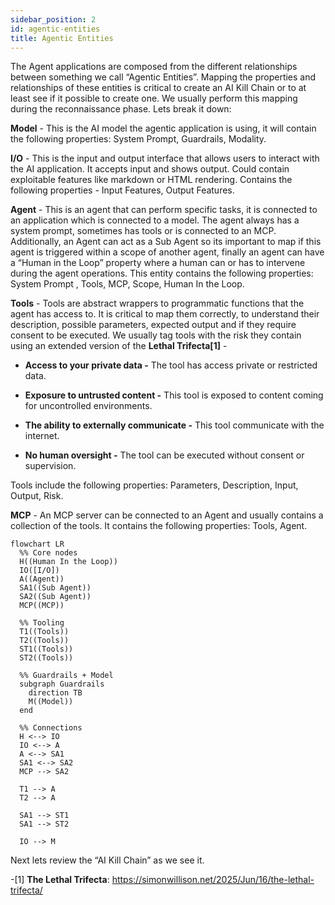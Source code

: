 ```yaml
---
sidebar_position: 2
id: agentic-entities
title: Agentic Entities
---
```


The Agent applications are composed from the different relationships between something we call “Agentic Entities”. Mapping the properties and relationships of these entities is critical to create an AI Kill Chain or to at least see if it possible to create one. We usually perform this mapping during the reconnaissance phase. Lets break it down:

**Model** - This is the AI model the agentic application is using, it will contain the following properties: System Prompt, Guardrails, Modality. 

**I/O** - This is the input and output interface that allows users to interact with the AI application. It accepts input and shows output. Could contain exploitable features like markdown or HTML rendering. Contains the following properties - Input Features, Output Features. 

**Agent** - This is an agent that can perform specific tasks, it is connected to an application which is connected to a model. The agent always has a system prompt, sometimes has tools or is connected to an MCP. Additionally, an Agent can act as a Sub Agent so its important to map if this agent is triggered within a scope of another agent, finally an agent can have a “Human in the Loop” property where a human can or has to intervene during the agent operations. This entity contains the following properties: System Prompt , Tools, MCP, Scope, Human In the Loop.

**Tools** - Tools are abstract wrappers to programmatic functions that the agent has access to. It is critical to map them correctly, to understand their description, possible parameters, expected output and if they require consent to be executed. We usually tag tools with the risk they contain using an extended version of the **Lethal Trifecta[1]** -

  * **Access to your private data -** The tool has access private or restricted data.

  * **Exposure to untrusted content -** This tool is exposed to content coming for uncontrolled environments.

  * **The ability to externally communicate -** This tool communicate with the internet.

  * **No human oversight -** The tool can be executed without consent or supervision. 

Tools include the following properties: Parameters, Description, Input, Output, Risk.

**MCP** - An MCP server can be connected to an Agent and usually contains a collection of the tools. It contains the following properties: Tools, Agent.

```mermaid
flowchart LR
  %% Core nodes
  H((Human In the Loop))
  IO([I/O])
  A((Agent))
  SA1((Sub Agent))
  SA2((Sub Agent))
  MCP((MCP))

  %% Tooling
  T1((Tools))
  T2((Tools))
  ST1((Tools))
  ST2((Tools))

  %% Guardrails + Model
  subgraph Guardrails
    direction TB
    M((Model))
  end

  %% Connections
  H <--> IO
  IO <--> A
  A <--> SA1
  SA1 <--> SA2
  MCP --> SA2

  T1 --> A
  T2 --> A

  SA1 --> ST1
  SA1 --> ST2

  IO --> M
```

Next lets review the “AI Kill Chain” as we see it.

-[1] **The Lethal Trifecta**: https://simonwillison.net/2025/Jun/16/the-lethal-trifecta/